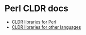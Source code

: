 # Perl CLDR docs

* [CLDR libraries for Perl](perl-libraries.md)
* [CLDR libraries for other languages](other-libraries.md)
